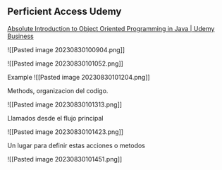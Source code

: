 ## Perficient Access Udemy

[Absolute Introduction to Object Oriented Programming in Java | Udemy Business](https://perficient.udemy.com/course/absolute-introduction-to-object-oriented-programming-in-java/learn/lecture/5547246#overview)

![[Pasted image 20230830100904.png]]


![[Pasted image 20230830101052.png]]

Example
![[Pasted image 20230830101204.png]]

Methods, organizacion del codigo.

![[Pasted image 20230830101313.png]]

Llamados desde el flujo principal

![[Pasted image 20230830101423.png]]

Un lugar para definir estas acciones o metodos

![[Pasted image 20230830101451.png]]

